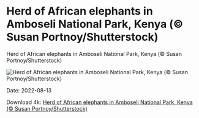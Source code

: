 # Herd of African elephants in Amboseli National Park, Kenya (© Susan Portnoy/Shutterstock)

Herd of African elephants in Amboseli National Park, Kenya (© Susan Portnoy/Shutterstock)

![Herd of African elephants in Amboseli National Park, Kenya (© Susan Portnoy/Shutterstock)](https://bing.com/th?id=OHR.AmboseliElephants_EN-US1510486473_UHD.jpg&w=1024&h=576)

Date: 2022-08-13

Download 4k: [Herd of African elephants in Amboseli National Park, Kenya (© Susan Portnoy/Shutterstock)](https://bing.com/th?id=OHR.AmboseliElephants_EN-US1510486473_UHD.jpg)

